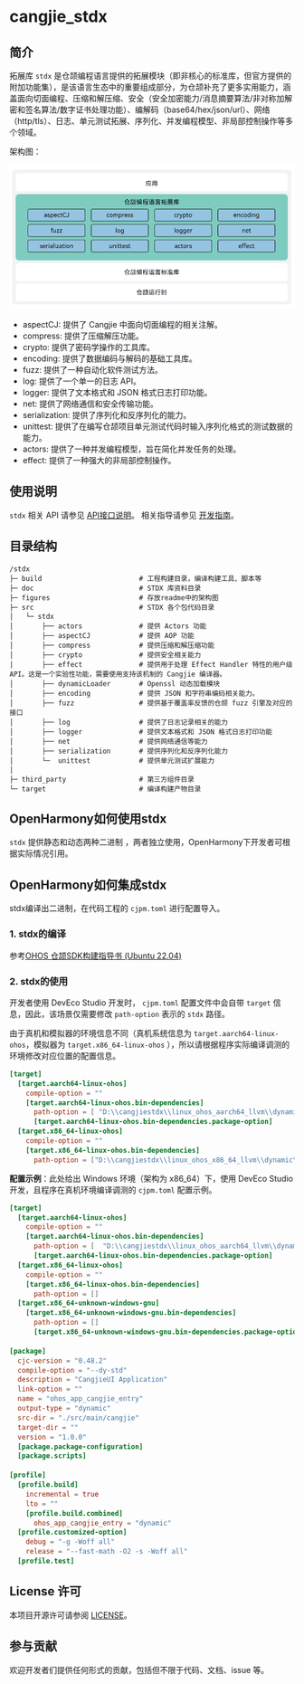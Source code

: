 # cangjie_stdx

## 简介

拓展库 `stdx` 是仓颉编程语言提供的拓展模块（即非核心的标准库，但官方提供的附加功能集），是该语言生态中的重要组成部分，为仓颉补充了更多实用能力，涵盖面向切面编程、压缩和解压缩、安全（安全加密能力/消息摘要算法/非对称加解密和签名算法/数字证书处理功能）、编解码（base64/hex/json/url）、网络（http/tls）、日志、单元测试拓展、序列化、并发编程模型、非局部控制操作等多个领域。 

架构图：

![](figures/stdx_Architecture_Diagram_zh.png)

- aspectCJ: 提供了 Cangjie 中面向切面编程的相关注解。
- compress: 提供了压缩解压功能。
- crypto: 提供了密码学操作的工具库。
- encoding: 提供了数据编码与解码的基础工具库。
- fuzz: 提供了一种自动化软件测试方法。
- log: 提供了一个单一的日志 API。
- logger: 提供了文本格式和 JSON 格式日志打印功能。
- net: 提供了网络通信和安全传输功能。
- serialization: 提供了序列化和反序列化的能力。
- unittest: 提供了在编写仓颉项目单元测试代码时输入序列化格式的测试数据的能力。
- actors: 提供了一种并发编程模型，旨在简化并发任务的处理。
- effect: 提供了一种强大的非局部控制操作。

## 使用说明

`stdx` 相关 API 请参见 [API接口说明](./doc/libs_stdx/summary_cjnative.md)。
相关指导请参见 [开发指南](https://gitcode.com/Cangjie/cangjie_docs/)。

## 目录结构

```text
/stdx
├─ build                        # 工程构建目录，编译构建工具、脚本等
├─ doc                          # STDX 库资料目录
├─ figures                      # 存放readme中的架构图
├─ src                          # STDX 各个包代码目录                        
│   └─ stdx
│       ├── actors              # 提供 Actors 功能                     
│       ├── aspectCJ            # 提供 AOP 功能
│       ├── compress            # 提供压缩和解压缩功能
│       ├── crypto              # 提供安全相关能力
|       ├── effect              # 提供用于处理 Effect Handler 特性的用户级 API。这是一个实验性功能，需要使用支持该机制的 Cangjie 编译器。
│       ├── dynamicLoader       # Openssl 动态加载模块
│       ├── encoding            # 提供 JSON 和字符串编码相关能力。
│       ├── fuzz                # 提供基于覆盖率反馈的仓颉 fuzz 引擎及对应的接口
│       ├── log                 # 提供了日志记录相关的能力
│       ├── logger              # 提供文本格式和 JSON 格式日志打印功能
│       ├── net                 # 提供网络通信等能力
│       ├── serialization       # 提供序列化和反序列化能力
│       └─  unittest            # 提供单元测试扩展能力
│
├─ third_party                  # 第三方组件目录
└─ target                       # 编译构建产物目录
```

## OpenHarmony如何使用stdx

`stdx` 提供静态和动态两种二进制 ，两者独立使用，OpenHarmony下开发者可根据实际情况引用。

## OpenHarmony如何集成stdx

stdx编译出二进制，在代码工程的 `cjpm.toml` 进行配置导入。

### 1. stdx的编译

参考[OHOS 仓颉SDK构建指导书 (Ubuntu 22.04)](https://gitcode.com/Cangjie/cangjie_build/blob/dev/docs/linux_ohos_zh.md)

### 2. stdx的使用

开发者使用 DevEco Studio 开发时， `cjpm.toml` 配置文件中会自带 `target` 信息，因此，该场景仅需要修改 `path-option` 表示的 `stdx` 路径。

由于真机和模拟器的环境信息不同（真机系统信息为 `target.aarch64-linux-ohos`，模拟器为 `target.x86_64-linux-ohos` ），所以请根据程序实际编译调测的环境修改对应位置的配置信息。

```toml
[target]
  [target.aarch64-linux-ohos]
    compile-option = ""
    [target.aarch64-linux-ohos.bin-dependencies]
      path-option = [ "D:\\cangjiestdx\\linux_ohos_aarch64_llvm\\dynamic\\stdx" ]  # 手机调测在此处配置，stdx 路径根据实际情况配置
      [target.aarch64-linux-ohos.bin-dependencies.package-option]
  [target.x86_64-linux-ohos]
    compile-option = ""
    [target.x86_64-linux-ohos.bin-dependencies]
      path-option = ["D:\\cangjiestdx\\linux_ohos_x86_64_llvm\\dynamic\\stdx" ]    # 模拟器调测在此处配置，stdx 路径根据实际情况配置
```

**配置示例**：此处给出 Windows 环境（架构为 x86_64）下，使用 DevEco Studio 开发，且程序在真机环境编译调测的 `cjpm.toml` 配置示例。

```toml
[target]
  [target.aarch64-linux-ohos]
    compile-option = ""
    [target.aarch64-linux-ohos.bin-dependencies]
      path-option = [  "D:\\cangjiestdx\\linux_ohos_aarch64_llvm\\dynamic\\stdx" ] # stdx 路径根据实际情况配置
      [target.aarch64-linux-ohos.bin-dependencies.package-option]
  [target.x86_64-linux-ohos]
    compile-option = ""
    [target.x86_64-linux-ohos.bin-dependencies]
      path-option = []
  [target.x86_64-unknown-windows-gnu]
    [target.x86_64-unknown-windows-gnu.bin-dependencies]
      path-option = []
      [target.x86_64-unknown-windows-gnu.bin-dependencies.package-option]

[package]
  cjc-version = "0.48.2"
  compile-option = "--dy-std"
  description = "CangjieUI Application"
  link-option = ""
  name = "ohos_app_cangjie_entry"
  output-type = "dynamic"
  src-dir = "./src/main/cangjie"
  target-dir = ""
  version = "1.0.0"
  [package.package-configuration]
  [package.scripts]

[profile]
  [profile.build]
    incremental = true
    lto = ""
    [profile.build.combined]
      ohos_app_cangjie_entry = "dynamic"
  [profile.customized-option]
    debug = "-g -Woff all"
    release = "--fast-math -O2 -s -Woff all"
  [profile.test]
```

## License 许可

本项目开源许可请参阅 [LICENSE](LICENSE)。

## 参与贡献

欢迎开发者们提供任何形式的贡献，包括但不限于代码、文档、issue 等。